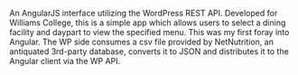 An AngularJS interface utilizing the WordPress REST API. Developed for Williams College, this is a simple app which allows users to select a dining facility and daypart to view the specified menu. This was my first foray into Angular. The WP side consumes a csv file provided by NetNutrition, an antiquated 3rd-party database, converts it to JSON and distributes it to the Angular client via the WP API.
